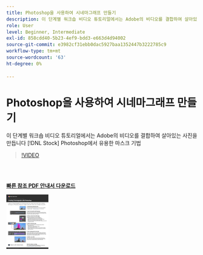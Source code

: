 ```yaml
---
title: Photoshop을 사용하여 시네마그래프 만들기
description: 이 단계별 워크숍 비디오 튜토리얼에서는 Adobe의 비디오를 결합하여 살아있는 사진을 만듭니다 [!DNL Stock] Photoshop의 유용한 마스크 기법
role: User
level: Beginner, Intermediate
exl-id: 858cdd40-5b23-4ef9-bdd3-e663d4d94002
source-git-commit: e3982cf31ebb0dac5927baa1352447b3222785c9
workflow-type: tm+mt
source-wordcount: '63'
ht-degree: 0%

---
```


# Photoshop을 사용하여 시네마그래프 만들기

이 단계별 워크숍 비디오 튜토리얼에서는 Adobe의 비디오를 결합하여 살아있는 사진을 만듭니다 [!DNL Stock] Photoshop에서 유용한 마스크 기법

>[!VIDEO](https://video.tv.adobe.com/v/331002?hidetitle=true)

<br> 

[**빠른 참조 PDF 안내서 다운로드**](../quick-reference/CreatingCinemagraphswithPhotoshop.pdf)

[![빠른 참조 안내서의 첫 페이지 이미지](assets/CreatingCinemagraphswithPhotoshopPage1.png)](../quick-reference/CreatingCinemagraphswithPhotoshop.pdf)
